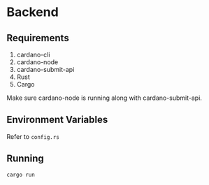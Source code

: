 # Backend

## Requirements

1. cardano-cli
2. cardano-node
3. cardano-submit-api
4. Rust
5. Cargo

Make sure cardano-node is running along with cardano-submit-api.

## Environment Variables

Refer to `config.rs`

## Running

```bash
cargo run
```
